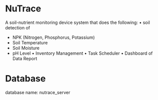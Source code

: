 # NuTrace

A soil-nutrient monitoring device system that does the following:
• soil detection of 
  - NPK (Nitrogen, Phosphorus, Potassium)
  - Soil Temperature
  - Soil Moisture
  - pH Level
• Inventory Management
• Task Scheduler
• Dashboard of Data Report

# Database
database name: nutrace_server
